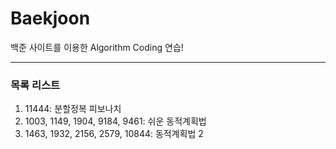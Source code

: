 # Baekjoon

백준 사이트를 이용한 Algorithm Coding 연습!

---
### 목록 리스트
1. 11444: 분할정복 피보나치
2. 1003, 1149, 1904, 9184, 9461: 쉬운 동적계획법
3. 1463, 1932, 2156, 2579, 10844: 동적계획법 2